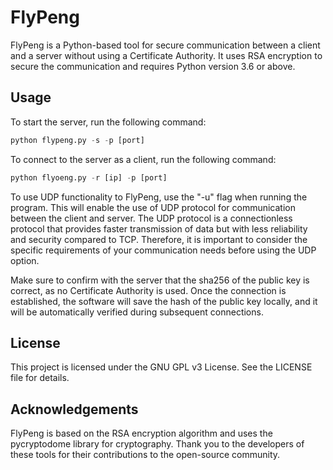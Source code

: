 # FlyPeng
FlyPeng is a Python-based tool for secure communication between a client and a server without using a Certificate Authority. It uses RSA encryption to secure the communication and requires Python version 3.6 or above.

## Usage
To start the server, run the following command:

```python
python flypeng.py -s -p [port]
```
To connect to the server as a client, run the following command:

```python
python flyoeng.py -r [ip] -p [port]
```
To use UDP functionality to FlyPeng, use the "-u" flag when running the program. This will enable the use of UDP protocol for communication between the client and server. The UDP protocol is a connectionless protocol that provides faster transmission of data but with less reliability and security compared to TCP. Therefore, it is important to consider the specific requirements of your communication needs before using the UDP option.

Make sure to confirm with the server that the sha256 of the public key is correct, as no Certificate Authority is used. Once the connection is established, the software will save the hash of the public key locally, and it will be automatically verified during subsequent connections.

## License
This project is licensed under the GNU GPL v3 License. See the LICENSE file for details.

## Acknowledgements
FlyPeng is based on the RSA encryption algorithm and uses the pycryptodome library for cryptography. Thank you to the developers of these tools for their contributions to the open-source community.
